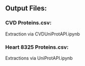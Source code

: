 ## Output Files:

### CVD Proteins.csv: 
Extraction via CVDUniProtAPI.ipynb

### Heart 8325 Proteins.csv:
Extractions via UniProtAPI.ipynb
